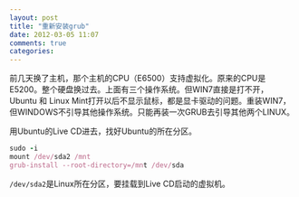 ```yaml
---
layout: post
title: "重新安装grub"
date: 2012-03-05 11:07
comments: true
categories: 
---
```

前几天换了主机，那个主机的CPU（E6500）支持虚拟化。原来的CPU是E5200。整个硬盘换过去。上面有三个操作系统。但WIN7直接是打不开，Ubuntu 和 Linux Mint打开以后不显示鼠标，都是显卡驱动的问题。重装WIN7，但WINDOWS不引导其他操作系统。只能再装一次GRUB去引导其他两个LINUX。

用Ubuntu的Live CD进去，找好Ubuntu的所在分区。
```ruby
sudo -i
mount /dev/sda2 /mnt
grub-install --root-directory=/mnt /dev/sda
```
`/dev/sda2`是Linux所在分区，要挂载到Live CD启动的虚拟机。
